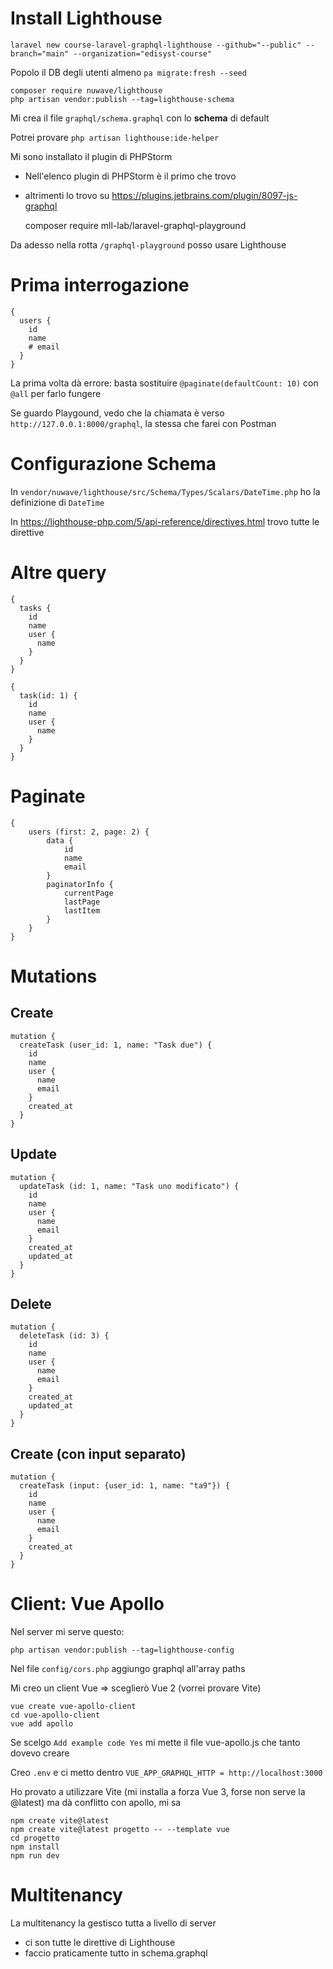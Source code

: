 # Install Lighthouse
`laravel new course-laravel-graphql-lighthouse --github="--public" --branch="main" --organization="edisyst-course"`

Popolo il DB degli utenti almeno `pa migrate:fresh --seed`

    composer require nuwave/lighthouse
    php artisan vendor:publish --tag=lighthouse-schema

Mi crea il file `graphql/schema.graphql` con lo **schema** di default

Potrei provare `php artisan lighthouse:ide-helper` 

Mi sono installato il plugin di PHPStorm
- Nell'elenco plugin di PHPStorm è il primo che trovo
- altrimenti lo trovo su https://plugins.jetbrains.com/plugin/8097-js-graphql

    composer require mll-lab/laravel-graphql-playground

Da adesso nella rotta `/graphql-playground` posso usare Lighthouse 


# Prima interrogazione
```angular2html
{
  users {
    id
    name
    # email
  }
}
```
La prima volta dà errore: basta sostituire `@paginate(defaultCount: 10)` con `@all` per farlo fungere

Se guardo Playgound, vedo che la chiamata è verso `http://127.0.0.1:8000/graphql`, la stessa che farei con Postman


# Configurazione Schema
In `vendor/nuwave/lighthouse/src/Schema/Types/Scalars/DateTime.php` ho la definizione di `DateTime`

In https://lighthouse-php.com/5/api-reference/directives.html trovo tutte le direttive


# Altre query
```angular2html
{
  tasks {
    id
    name
    user {
      name
    }
  }
}

{
  task(id: 1) {
    id
    name
    user {
      name
    }
  }
}
```


# Paginate
```angular2html
{
    users (first: 2, page: 2) {
        data {
            id
            name
            email
        }
        paginatorInfo {
            currentPage
            lastPage
            lastItem
        }
    }
}
```


# Mutations
## Create
```angular2html
mutation {
  createTask (user_id: 1, name: "Task due") {
    id
    name
    user {
      name
      email
    }
    created_at
  }
}
```

## Update
```angular2html
mutation {
  updateTask (id: 1, name: "Task uno modificato") {
    id
    name
    user {
      name
      email
    }
    created_at
    updated_at
  }
}
```

## Delete
```angular2html
mutation {
  deleteTask (id: 3) {
    id
    name
    user {
      name
      email
    }
    created_at
    updated_at
  }
}
```

## Create (con input separato)
```angular2html
mutation {
  createTask (input: {user_id: 1, name: "ta9"}) {
    id
    name
    user {
      name
      email
    }
    created_at
  }
}
```


# Client: Vue Apollo
Nel server mi serve questo:

    php artisan vendor:publish --tag=lighthouse-config

Nel file `config/cors.php` aggiungo graphql all'array paths

Mi creo un client Vue => sceglierò Vue 2 (vorrei provare Vite)

    vue create vue-apollo-client
    cd vue-apollo-client
    vue add apollo

Se scelgo `Add example code Yes` mi mette il file vue-apollo.js che tanto dovevo creare

Creo `.env` e ci metto dentro `VUE_APP_GRAPHQL_HTTP = http://localhost:3000`

Ho provato a utilizzare Vite (mi installa a forza Vue 3, forse non serve la @latest) ma dà conflitto con apollo, mi sa

    npm create vite@latest
    npm create vite@latest progetto -- --template vue
    cd progetto
    npm install
    npm run dev


# Multitenancy
La multitenancy la gestisco tutta a livello di server
- ci son tutte le direttive di Lighthouse
- faccio praticamente tutto in schema.graphql

